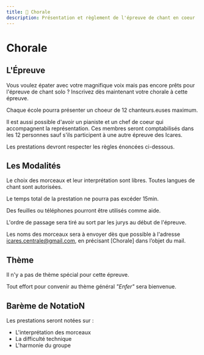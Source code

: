 ```yaml
---
title: 👄 Chorale
description: Présentation et règlement de l'épreuve de chant en coeur
---
```


# Chorale

## L'Épreuve

Vous voulez épater avec votre magnifique voix mais pas encore prêts pour l'épreuve de chant solo ? Inscrivez dès maintenant votre chorale à cette épreuve.

Chaque école pourra présenter un choeur de 12 chanteurs.euses maximum. 

Il est aussi possible d'avoir un pianiste et un chef de coeur qui accompagnent la représentation. Ces membres seront comptabilisés dans les 12 personnes sauf s'ils participent à une autre épreuve des Icares.

Les prestations devront respecter les règles énoncées ci-dessous. 


## Les Modalités

Le choix des morceaux et leur interprétation sont libres. Toutes langues de chant sont autorisées. 

Le temps total de la prestation ne pourra pas excéder 15min.

Des feuilles ou téléphones pourront être utilisés comme aide.

L'ordre de passage sera tiré au sort par les jurys au début de l'épreuve.

Les noms des morceaux sera à envoyer dès que possible à l'adresse [icares.centrale@gmail.com](mailto:icares.centrale@gmail.com), en précisant [Chorale] dans l’objet du mail.


## Thème

Il n'y a pas de thème spécial pour cette épreuve.

Tout effort pour convenir au thème général *"Enfer"* sera bienvenue.



## Barème de NotatioN

Les prestations seront notées sur :
* L'interprétation des morceaux
* La difficulté technique
* L'harmonie du groupe


